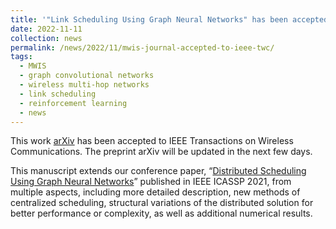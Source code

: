 ```yaml
---
title: '"Link Scheduling Using Graph Neural Networks" has been accepted to IEEE Transactions on Wireless Communications.'
date: 2022-11-11
collection: news
permalink: /news/2022/11/mwis-journal-accepted-to-ieee-twc/
tags:
  - MWIS
  - graph convolutional networks
  - wireless multi-hop networks
  - link scheduling
  - reinforcement learning
  - news
---
```


This work [arXiv](https://arxiv.org/abs/2109.05536) has been accepted to IEEE Transactions on Wireless Communications. The preprint arXiv will be updated in the next few days.

This manuscript extends our conference paper, “[Distributed Scheduling Using Graph Neural Networks](/posts/2021/06/mwis-presented-icassp-2021/)” published in IEEE ICASSP 2021, from multiple aspects, including more detailed description, new methods of centralized scheduling, structural variations of the distributed solution for better performance or complexity, as well as additional numerical results. 


